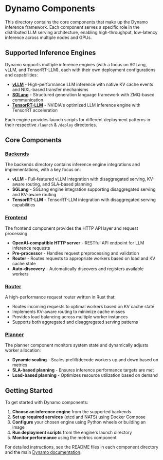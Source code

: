 <!--
SPDX-FileCopyrightText: Copyright (c) 2024-2025 NVIDIA CORPORATION & AFFILIATES. All rights reserved.
SPDX-License-Identifier: Apache-2.0

Licensed under the Apache License, Version 2.0 (the "License");
you may not use this file except in compliance with the License.
You may obtain a copy of the License at

https://www.apache.org/licenses/LICENSE-2.0

Unless required by applicable law or agreed to in writing, software
distributed under the License is distributed on an "AS IS" BASIS,
WITHOUT WARRANTIES OR CONDITIONS OF ANY KIND, either express or implied.
See the License for the specific language governing permissions and
limitations under the License.
-->

# Dynamo Components

This directory contains the core components that make up the Dynamo inference framework. Each component serves a specific role in the distributed LLM serving architecture, enabling high-throughput, low-latency inference across multiple nodes and GPUs.

## Supported Inference Engines

Dynamo supports multiple inference engines (with a focus on SGLang, vLLM, and TensorRT-LLM), each with their own deployment configurations and capabilities:

- **[vLLM](backends/vllm/README.md)** - High-performance LLM inference with native KV cache events and NIXL-based transfer mechanisms
- **[SGLang](backends/sglang/README.md)** - Structured generation language framework with ZMQ-based communication
- **[TensorRT-LLM](backends/trtllm/README.md)** - NVIDIA's optimized LLM inference engine with TensorRT acceleration

Each engine provides launch scripts for different deployment patterns in their respective `/launch` & `/deploy` directories.

## Core Components

### [Backends](backends/)

The backends directory contains inference engine integrations and implementations, with a key focus on:

- **vLLM** - Full-featured vLLM integration with disaggregated serving, KV-aware routing, and SLA-based planning
- **SGLang** - SGLang engine integration supporting disaggregated serving and KV-aware routing
- **TensorRT-LLM** - TensorRT-LLM integration with disaggregated serving capabilities


### [Frontend](frontend/)

The frontend component provides the HTTP API layer and request processing:

- **OpenAI-compatible HTTP server** - RESTful API endpoint for LLM inference requests
- **Pre-processor** - Handles request preprocessing and validation
- **Router** - Routes requests to appropriate workers based on load and KV cache state
- **Auto-discovery** - Automatically discovers and registers available workers

### [Router](router/)

A high-performance request router written in Rust that:

- Routes incoming requests to optimal workers based on KV cache state
- Implements KV-aware routing to minimize cache misses
- Provides load balancing across multiple worker instances
- Supports both aggregated and disaggregated serving patterns

### [Planner](planner/)

The planner component monitors system state and dynamically adjusts worker allocation:

- **Dynamic scaling** - Scales prefill/decode workers up and down based on metrics
- **SLA-based planning** - Ensures inference performance targets are met
- **Load-based planning** - Optimizes resource utilization based on demand

## Getting Started

To get started with Dynamo components:

1. **Choose an inference engine** from the supported backends
2. **Set up required services** (etcd and NATS) using Docker Compose
3. **Configure** your chosen engine using Python wheels or building an image
4. **Run deployment scripts** from the engine's launch directory
5. **Monitor performance** using the metrics component

For detailed instructions, see the README files in each component directory and the main [Dynamo documentation](../docs/).
